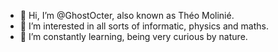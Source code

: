 - 👋 Hi, I’m @GhostOcter, also known as Théo Molinié.
- 👀 I’m interested in all sorts of informatic, physics and maths.
- 🌱 I’m constantly learning, being very curious by nature.
  
